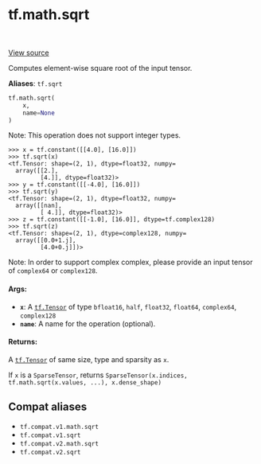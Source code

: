 <div itemscope itemtype="http://developers.google.com/ReferenceObject">
<meta itemprop="name" content="tf.math.sqrt" />
<meta itemprop="path" content="Stable" />
</div>

# tf.math.sqrt

<!-- Insert buttons and diff -->

<table class="tfo-notebook-buttons tfo-api" align="left">
</table>

<a target="_blank" href="/code/stable/tensorflow/python/ops/math_ops.py">View source</a>



Computes element-wise square root of the input tensor.

**Aliases**: `tf.sqrt`

``` python
tf.math.sqrt(
    x,
    name=None
)
```



<!-- Placeholder for "Used in" -->

Note: This operation does not support integer types.

```
>>> x = tf.constant([[4.0], [16.0]])
>>> tf.sqrt(x)
<tf.Tensor: shape=(2, 1), dtype=float32, numpy=
  array([[2.],
         [4.]], dtype=float32)>
>>> y = tf.constant([[-4.0], [16.0]])
>>> tf.sqrt(y)
<tf.Tensor: shape=(2, 1), dtype=float32, numpy=
  array([[nan],
         [ 4.]], dtype=float32)>
>>> z = tf.constant([[-1.0], [16.0]], dtype=tf.complex128)
>>> tf.sqrt(z)
<tf.Tensor: shape=(2, 1), dtype=complex128, numpy=
  array([[0.0+1.j],
         [4.0+0.j]])>
```

Note: In order to support complex complex, please provide an input tensor
of `complex64` or `complex128`.

#### Args:


* <b>`x`</b>: A <a href="../../tf/Tensor.md"><code>tf.Tensor</code></a> of type `bfloat16`, `half`, `float32`, `float64`,
  `complex64`, `complex128`
* <b>`name`</b>: A name for the operation (optional).


#### Returns:

A <a href="../../tf/Tensor.md"><code>tf.Tensor</code></a> of same size, type and sparsity as `x`.

If `x` is a `SparseTensor`, returns
`SparseTensor(x.indices, tf.math.sqrt(x.values, ...), x.dense_shape)`


## Compat aliases

* `tf.compat.v1.math.sqrt`
* `tf.compat.v1.sqrt`
* `tf.compat.v2.math.sqrt`
* `tf.compat.v2.sqrt`

